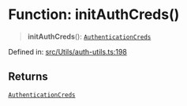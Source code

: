 # Function: initAuthCreds()

> **initAuthCreds**(): [`AuthenticationCreds`](../type-aliases/AuthenticationCreds.md)

Defined in: [src/Utils/auth-utils.ts:198](https://github.com/Fokusdotid/bail/blob/3856b89f13bbe82f2e10396a28cd4ef2089de845/src/Utils/auth-utils.ts#L198)

## Returns

[`AuthenticationCreds`](../type-aliases/AuthenticationCreds.md)
